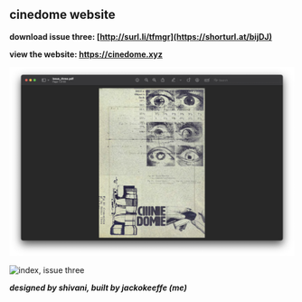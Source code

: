 ## cinedome website
**download issue three: [http://surl.li/tfmgr](https://shorturl.at/bijDJ)**

**view the website: https://cinedome.xyz**

![cover page, issue three](https://github.com/jackokeeffe/cinedome/blob/main/images/cover.png?raw=true)

![index, issue three](https://github.com/jackokeeffe/cinedome/blob/main/images/index.png?raw=true)

***designed by shivani, built by jackokeeffe (me)***
